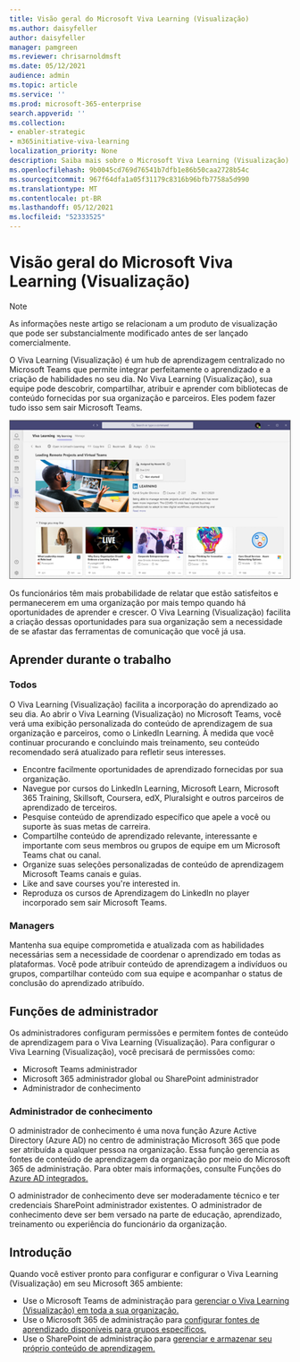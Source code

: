 ```yaml
---
title: Visão geral do Microsoft Viva Learning (Visualização)
ms.author: daisyfeller
author: daisyfeller
manager: pamgreen
ms.reviewer: chrisarnoldmsft
ms.date: 05/12/2021
audience: admin
ms.topic: article
ms.service: ''
ms.prod: microsoft-365-enterprise
search.appverid: ''
ms.collection:
- enabler-strategic
- m365initiative-viva-learning
localization_priority: None
description: Saiba mais sobre o Microsoft Viva Learning (Visualização) em seu Microsoft 365 ambiente.
ms.openlocfilehash: 9b0045cd769d76541b7dfb1e86b50caa2728b54c
ms.sourcegitcommit: 967f64dfa1a05f31179c8316b96bfb7758a5d990
ms.translationtype: MT
ms.contentlocale: pt-BR
ms.lasthandoff: 05/12/2021
ms.locfileid: "52333525"
---
```

# <a name="overview-of-microsoft-viva-learning-preview"></a>Visão geral do Microsoft Viva Learning (Visualização) 

> [!NOTE]
> As informações neste artigo se relacionam a um produto de visualização que pode ser substancialmente modificado antes de ser lançado comercialmente. 

O Viva Learning (Visualização) é um hub de aprendizagem centralizado no Microsoft Teams que permite integrar perfeitamente o aprendizado e a criação de habilidades no seu dia. No Viva Learning (Visualização), sua equipe pode descobrir, compartilhar, atribuir e aprender com bibliotecas de conteúdo fornecidas por sua organização e parceiros. Eles podem fazer tudo isso sem sair Microsoft Teams.

   ![Captura de tela da página inicial do Viva Learning (Visualização) Teams.](../media/learning/learning-home-teams.png)
 
Os funcionários têm mais probabilidade de relatar que estão satisfeitos e permanecerem em uma organização por mais tempo quando há oportunidades de aprender e crescer. O Viva Learning (Visualização) facilita a criação dessas oportunidades para sua organização sem a necessidade de se afastar das ferramentas de comunicação que você já usa.

## <a name="learn-while-working"></a>Aprender durante o trabalho

### <a name="everyone"></a>Todos

O Viva Learning (Visualização) facilita a incorporação do aprendizado ao seu dia. Ao abrir o Viva Learning (Visualização) no Microsoft Teams, você verá uma exibição personalizada do conteúdo de aprendizagem de sua organização e parceiros, como o LinkedIn Learning. À medida que você continuar procurando e concluindo mais treinamento, seu conteúdo recomendado será atualizado para refletir seus interesses.

- Encontre facilmente oportunidades de aprendizado fornecidas por sua organização.
- Navegue por cursos do LinkedIn Learning, Microsoft Learn, Microsoft 365 Training, Skillsoft, Coursera, edX, Pluralsight e outros parceiros de aprendizado de terceiros.
- Pesquise conteúdo de aprendizado específico que apele a você ou suporte às suas metas de carreira.
- Compartilhe conteúdo de aprendizado relevante, interessante e importante com seus membros ou grupos de equipe em um Microsoft Teams chat ou canal.
- Organize suas seleções personalizadas de conteúdo de aprendizagem Microsoft Teams canais e guias.
- Like and save courses you're interested in.
- Reproduza os cursos de Aprendizagem do LinkedIn no player incorporado sem sair Microsoft Teams.

### <a name="managers"></a>Managers

Mantenha sua equipe comprometida e atualizada com as habilidades necessárias sem a necessidade de coordenar o aprendizado em todas as plataformas. Você pode atribuir conteúdo de aprendizagem a indivíduos ou grupos, compartilhar conteúdo com sua equipe e acompanhar o status de conclusão do aprendizado atribuído.

## <a name="admin-roles"></a>Funções de administrador

Os administradores configuram permissões e permitem fontes de conteúdo de aprendizagem para o Viva Learning (Visualização). Para configurar o Viva Learning (Visualização), você precisará de permissões como:

- Microsoft Teams administrador
- Microsoft 365 administrador global ou SharePoint administrador
- Administrador de conhecimento

### <a name="knowledge-admin"></a>Administrador de conhecimento

O administrador de conhecimento é uma nova função Azure Active Directory (Azure AD) no centro de administração Microsoft 365 que pode ser atribuída a qualquer pessoa na organização. Essa função gerencia as fontes de conteúdo de aprendizagem da organização por meio do Microsoft 365 de administração. Para obter mais informações, consulte Funções do [Azure AD integrados.](/azure/active-directory/roles/permissions-reference#knowledge-administrator)

O administrador de conhecimento deve ser moderadamente técnico e ter credenciais SharePoint administrador existentes. O administrador de conhecimento deve ser bem versado na parte de educação, aprendizado, treinamento ou experiência do funcionário da organização.

## <a name="get-started"></a>Introdução

Quando você estiver pronto para configurar e configurar o Viva Learning (Visualização) em seu Microsoft 365 ambiente:

- Use o Microsoft Teams de administração para [gerenciar o Viva Learning (Visualização) em toda a sua organização.](set-up-teams-admin-center.md)
- Use o Microsoft 365 de administração para [configurar fontes de aprendizado disponíveis para grupos específicos.](content-sources-365-admin-center.md)
- Use o SharePoint de administração para [gerenciar e armazenar seu próprio conteúdo de aprendizagem.](configure-sharepoint-content-source.md)




